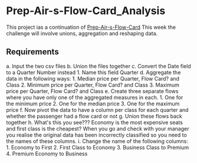 # Prep-Air-s-Flow-Card_Analysis
This project ias a continuation of [Prep-Air-s-Flow-Card](https://github.com/kayikalvin/Prep-Air-s-Flow-Card)
This week the challenge will involve unions, aggregation and reshaping data.

## Requirements
a. Input the two csv files
b. Union the files together
c. Convert the Date field to a Quarter Number instead
      1. Name this field Quarter
d. Aggregate the data in the following ways:
      1. Median price per Quarter, Flow Card? and Class
      2. Minimum price per Quarter, Flow Card? and Class
      3. Maximum price per Quarter, Flow Card? and Class
e. Create three separate flows where you have only one of the aggregated measures in each. 
      1. One for the minimum price
      2. One for the median price
      3. One for the maximum price
f. Now pivot the data to have a column per class for each quarter and whether the passenger had a flow card or not
g. Union these flows back together
h. What's this you see??? Economy is the most expensive seats and first class is the cheapest? When you go and check with your manager you realise the original data has been incorrectly classified so you need to the names of these columns.
i. Change the name of the following columns:
      1. Economy to First
      2. First Class to Economy
      3. Business Class to Premium
      4. Premium Economy to Business    
